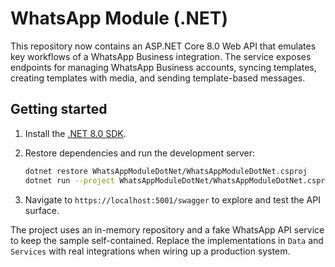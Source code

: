 # WhatsApp Module (.NET)

This repository now contains an ASP.NET Core 8.0 Web API that emulates key workflows of a WhatsApp Business integration. The service exposes endpoints for managing WhatsApp Business accounts, syncing templates, creating templates with media, and sending template-based messages.

## Getting started

1. Install the [.NET 8.0 SDK](https://dotnet.microsoft.com/download).
2. Restore dependencies and run the development server:

   ```bash
   dotnet restore WhatsAppModuleDotNet/WhatsAppModuleDotNet.csproj
   dotnet run --project WhatsAppModuleDotNet/WhatsAppModuleDotNet.csproj
   ```

3. Navigate to `https://localhost:5001/swagger` to explore and test the API surface.

The project uses an in-memory repository and a fake WhatsApp API service to keep the sample self-contained. Replace the implementations in `Data` and `Services` with real integrations when wiring up a production system.
